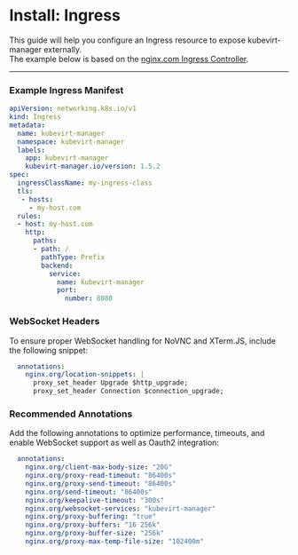 # Install: Ingress

This guide will help you configure an Ingress resource to expose kubevirt-manager externally.   
The example below is based on the [nginx.com Ingress Controller](https://docs.nginx.com/nginx-ingress-controller/installation/installing-nic/installation-with-manifests/).

---

### Example Ingress Manifest

```yaml
apiVersion: networking.k8s.io/v1
kind: Ingress
metadata:
  name: kubevirt-manager
  namespace: kubevirt-manager
  labels:
    app: kubevirt-manager
    kubevirt-manager.io/version: 1.5.2
spec:
  ingressClassName: my-ingress-class
  tls:
   - hosts:
     - my-host.com
  rules:
  - host: my-host.com
    http:
      paths:
      - path: /
        pathType: Prefix
        backend:
          service:
            name: kubevirt-manager
            port:
              number: 8080
```

### WebSocket Headers

To ensure proper WebSocket handling for NoVNC and XTerm.JS, include the following snippet:

```yaml
  annotations:
    nginx.org/location-snippets: |
      proxy_set_header Upgrade $http_upgrade;
      proxy_set_header Connection $connection_upgrade;
```

### Recommended Annotations

Add the following annotations to optimize performance, timeouts, and enable WebSocket support as well as Oauth2 integration:

```yaml
  annotations:
    nginx.org/client-max-body-size: "20G"
    nginx.org/proxy-read-timeout: "86400s"
    nginx.org/proxy-send-timeout: "86400s"
    nginx.org/send-timeout: "86400s"
    nginx.org/keepalive-timeout: "300s"
    nginx.org/websocket-services: "kubevirt-manager"
    nginx.org/proxy-buffering: "true"
    nginx.org/proxy-buffers: "16 256k"
    nginx.org/proxy-buffer-size: "256k"
    nginx.org/proxy-max-temp-file-size: "102400m"
```
